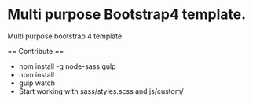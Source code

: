 # Multi purpose Bootstrap4 template.
Multi purpose bootstrap 4 template. 

== Contribute ==
* npm install -g node-sass gulp
* npm install
* gulp watch
* Start working with sass/styles.scss and js/custom/
